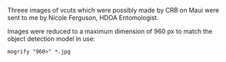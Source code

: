 Threee images of vcuts which were possibly made by CRB on Maui were sent to me by Nicole Ferguson, HDOA Entomologist.

Images were reduced to a maximum dimension of 960 px to match the object detection model in use:
```
mogrify "960>" *.jpg
```

